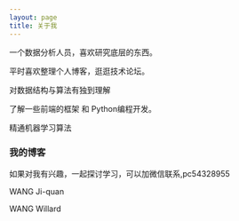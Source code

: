 ```yaml
---
layout: page
title: 关于我 
---
```


一个数据分析人员，喜欢研究底层的东西。

<p>
平时喜欢整理个人博客，逛逛技术论坛。
<p>
对数据结构与算法有独到理解
<p>
了解一些前端的框架 和 Python编程开发。
<p>
精通机器学习算法


<p>
<h3> 我的博客 </h3>  
如果对我有兴趣，一起探讨学习，可以加微信联系,pc54328955
<p>
WANG Ji-quan
<p>
WANG Willard








